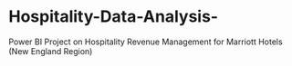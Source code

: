 # Hospitality-Data-Analysis-
Power BI Project on Hospitality Revenue Management for Marriott Hotels (New England Region)

